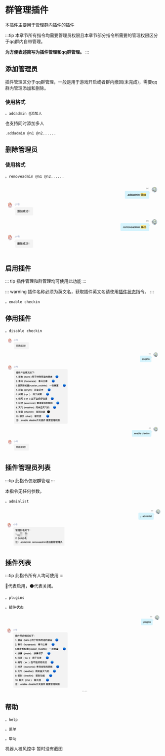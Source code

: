 # 群管理插件

本插件主要用于管理群内插件的插件

:::tip
本章节所有指令均需要管理员权限且本章节部分指令所需要的管理权限区分于qq群内自带管理。

**为方便表述简写为插件管理和qq群管理。**
:::

## 添加管理员

插件管理区分于qq群管理，一般是用于游戏开启或者群内撤回(未完成)，需要qq群内管理添加和删除。

### 使用格式

```
。addadmin @添加人
```

也支持同时添加多人

```
.addadmin @n1 @n2......
```

## 删除管理员

### 使用格式

```
。removeadmin @n1 @n2......
```

![插件管理员功能截图](./assets/admin1.png)

## 启用插件

::: tip
插件管理和群管理均可使用此功能
:::

::: warning
插件名称必须为英文名，获取插件英文名请使用[插件状态](#插件列表)指令。
:::

```
。enable checkin
```

## 停用插件

```
。disable checkin
```

![插件功能](./assets/admin2.png)

## 插件管理员列表

:::tip
此指令仅限群管理
:::

本指令无任何参数。

```
。adminlist
```

![管理人列表](./assets/admin3.png)

## 插件列表

:::tip
此指令所有人均可使用
:::

️🔵代表启用，⚫代表关闭。

```
。plugins
```

```
。插件状态
```

![plugins](./assets/admin4.png)

## 帮助

```
。help
```

```
。菜单
```

```
。帮助
```

机器人被风控中 暂时没有截图<Badge type="tip" text="待定" vertical="top" />